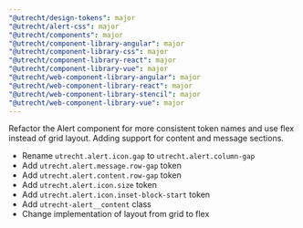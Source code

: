 ```yaml
---
"@utrecht/design-tokens": major
"@utrecht/alert-css": major
"@utrecht/components": major
"@utrecht/component-library-angular": major
"@utrecht/component-library-css": major
"@utrecht/component-library-react": major
"@utrecht/component-library-vue": major
"@utrecht/web-component-library-angular": major
"@utrecht/web-component-library-react": major
"@utrecht/web-component-library-stencil": major
"@utrecht/web-component-library-vue": major
---
```


Refactor the Alert component for more consistent token names and use flex instead of grid layout. Adding support for content and message sections.

- Rename `utrecht.alert.icon.gap` to `utrecht.alert.column-gap`
- Add `utrecht.alert.message.row-gap` token
- Add `utrecht.alert.content.row-gap` token
- Add `utrecht.alert.icon.size` token
- Add `utrecht.alert.icon.inset-block-start` token
- Add `utrecht-alert__content` class
- Change implementation of layout from grid to flex
